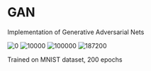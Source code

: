 # GAN
Implementation of Generative Adversarial Nets


![0](https://user-images.githubusercontent.com/107670144/192149872-0761ffbc-f43c-4fab-abf9-59dc07d275d5.png)
![10000](https://user-images.githubusercontent.com/107670144/192149878-9b8d5372-5f0a-407c-ac6c-44da05ddea97.png)
![100000](https://user-images.githubusercontent.com/107670144/192149879-1ac667d7-3dd8-4937-bf9c-4911a2a8dbe2.png)
![187200](https://user-images.githubusercontent.com/107670144/192149882-d1ab4470-31e5-47df-8f1e-a93910c8f124.png)

Trained on MNIST dataset, 200 epochs
